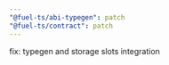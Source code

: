 ```yaml
---
"@fuel-ts/abi-typegen": patch
"@fuel-ts/contract": patch
---
```


fix: typegen and storage slots integration
